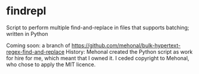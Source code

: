 # findrepl
Script to perform multiple find-and-replace in files that supports batching; written in Python

Coming soon: a branch of https://github.com/mehonal/bulk-hypertext-regex-find-and-replace
History: Mehonal created the Python script as work for hire for me, which meant that I owned it. I ceded copyright to Mehonal, who chose to apply the MIT licence.
